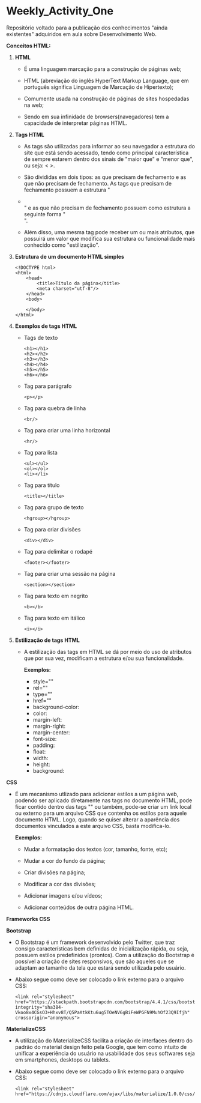 # Weekly_Activity_One
Repositório voltado para a publicação dos conhecimentos "ainda existentes" adquiridos em aula sobre Desenvolvimento Web.


**Conceitos HTML:**

1. **HTML**

    - É uma linguagem marcação para a construção de páginas web;

    - HTML (abreviação do inglês HyperText Markup Language, que em português significa Linguagem de Marcação de Hipertexto);

    - Comumente usada na construção de páginas de sites hospedadas na web;

    - Sendo em sua infinidade de browsers(navegadores) tem a capacidade de interpretar páginas HTML.

2. **Tags HTML**

    - As tags são utilizadas para informar ao seu navegador a estrutura do site que está sendo acessado, tendo como principal característica de sempre estarem dentro dos sinais de "maior que" e "menor que", ou seja: < >.

    - São divididas em dois tipos: as que precisam de fechamento e as que não precisam de fechamento. As tags que precisam de fechamento possuem a estrutura "<li></li>" e as que não precisam de fechamento possuem como estrutura a seguinte forma "<br/>".

    - Além disso, uma mesma tag pode receber um ou mais atributos, que possuirá um valor que modifica sua estrutura ou funcionalidade mais conhecido como "estilização".


3. **Estrutura de um documento HTML simples**
    ```
    <!DOCTYPE html>
    <html>
        <head>
            <title>Título da página</title>
            <meta charset="utf-8"/>
        </head>
        <body>
            
        </body>
    </html>
    ```
4. **Exemplos de tags HTML**

    - Tags de texto 
        ```
        <h1></h1>
        <h2></h2>
        <h3></h3>
        <h4></h4>
        <h5></h5>
        <h6></h6>
        ```

    - Tag para parágrafo
        ```
        <p></p>
        ```

    - Tag para quebra de linha
        ```
        <br/>
        ```

    - Tag para criar uma linha horizontal
        ```
        <hr/>
        ```

    - Tag para lista
        ```
        <ul></ul>
        <ol></ol>
        <li></li>
        ```

    - Tag para título
        ```
        <title></title>
        ```

    - Tag para grupo de texto 
        ```
        <hgroup></hgroup>
        ```

    - Tag para criar divisões 
        ```
        <div></div>
        ```

    - Tag para delimitar o rodapé 
        ```
        <footer></footer>
        ```

    - Tag para criar uma sessão na página 
        ```
        <section></section>
        ```

    - Tag para texto em negrito 
        ```
        <b></b>
        ```

    - Tag para texto em itálico 
        ```
        <i></i>
        ```

5. **Estilização de tags HTML**

    - A estilização das tags em HTML se dá por meio do uso de atributos que por sua vez, modificam a estrutura e/ou sua funcionalidade.
        
        **Exemplos:**

        - style=""
        - rel="" 
        - type="" 
        - href=""
        - background-color:
        - color:
        - margin-left:
        - margin-right:
        - margin-center:
        - font-size:
        - padding:
        - float:
        - width:
        - height:
        - background:

**CSS**

- É um mecanismo utlizado para adicionar estilos a um página web, podendo ser aplicado diretamente nas tags no documento HTML, pode ficar contido dentro das tags "<style></style>" ou também, pode-se criar um link local ou externo para um arquivo CSS que contenha os estilos para aquele documento HTML. Logo, quando se quiser alterar a aparência dos documentos vinculados a este arquivo CSS, basta modifica-lo.

    **Exemplos:**
        
    - Mudar a formatação dos textos (cor, tamanho, fonte, etc);

    - Mudar a cor do fundo da página;

    - Criar divisões na página;

    - Modificar a cor das divisões;

    - Adicionar imagens e/ou vídeos;

    - Adicionar conteúdos de outra página HTML.

**Frameworks CSS**

**Bootstrap**

- O Bootstrap é um framework desenvolvido pelo Twitter, que traz consigo características bem definidas de inicialização rápida, ou seja, possuem estilos predefinidos (prontos). Com a utilização do Bootstrap é possível a criação de sites responsivos, que são aqueles que se adaptam ao tamanho da tela que estará sendo utilizada pelo usuário.

- Abaixo segue como deve ser colocado o link externo para o arquivo CSS:
    ```
    <link rel="stylesheet" href="https://stackpath.bootstrapcdn.com/bootstrap/4.4.1/css/bootstrap.min.css" integrity="sha384-Vkoo8x4CGsO3+Hhxv8T/Q5PaXtkKtu6ug5TOeNV6gBiFeWPGFN9MuhOf23Q9Ifjh" crossorigin="anonymous">
    ```
**MaterializeCSS**

- A utilização do MaterializeCSS facilita a criação de interfaces dentro do padrão do material design feito pela Google, que tem como intuito de unificar a experiência do usuário na usabilidade dos seus softwares seja em smartphones, desktops ou tablets.

- Abaixo segue como deve ser colocado o link externo para o arquivo CSS:
    ```
    <link rel="stylesheet" href="https://cdnjs.cloudflare.com/ajax/libs/materialize/1.0.0/css/materialize.min.css"/>
    ```


    